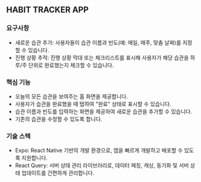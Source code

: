 ## HABIT TRACKER APP 
### 요구사항
- 새로운 습관 추가: 사용자들이 습관 이름과 빈도(예: 매일, 매주, 맞춤 날짜)를 지정할 수 있습니다.
- 진행 상황 추적: 진행 상황 막대 또는 체크리스트를 표시해 사용자가 해당 습관을 하루/주 단위로 완료했는지 체크할 수 있습니다.

### 핵심 기능
- 오늘의 모든 습관을 보여주는 홈 화면을 제공합니다.
- 사용자가 습관을 완료했을 때 탭하여 "완료" 상태로 표시할 수 있습니다.
- 습관 이름과 빈도를 입력하는 화면을 제공하여 새로운 습관을 추가할 수 있습니다.
- 기존의 습관을 수정할 수 있도록 합니다.


### 기술 스텍 
- Expo: React Native 기반의 개발 환경으로, 앱을 빠르게 개발하고 배포할 수 있도록 지원합니다.
- React Query: 서버 상태 관리 라이브러리로, 데이터 페칭, 캐싱, 동기화 및 서버 상태 업데이트를 간편하게 관리합니다.

